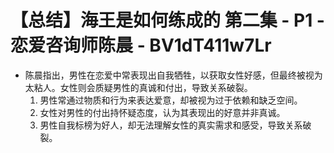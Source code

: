 # 【总结】海王是如何练成的 第二集 - P1 - 恋爱咨询师陈晨 - BV1dT411w7Lr

-   陈晨指出，男性在恋爱中常表现出自我牺牲，以获取女性好感，但最终被视为太粘人。女性则会质疑男性的真诚和付出，导致关系破裂。
    1.  男性常通过物质和行为来表达爱意，却被视为过于依赖和缺乏空间。
    2.  女性对男性的付出持怀疑态度，认为其表现出的好意并非真诚。
    3.  男性自我标榜为好人，却无法理解女性的真实需求和感受，导致关系破裂。